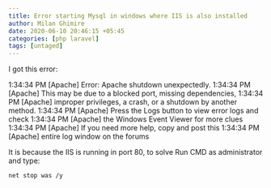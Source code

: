 ```yaml
---
title: Error starting Mysql in windows where IIS is also installed
author: Milan Ghimire
date: 2020-06-10 20:46:15 +05:45
categories: [php laravel]
tags: [untaged]
---
```



I got this error:

1:34:34 PM  [Apache] 	Error: Apache shutdown unexpectedly.
1:34:34 PM  [Apache] 	This may be due to a blocked port, missing dependencies, 
1:34:34 PM  [Apache] 	improper privileges, a crash, or a shutdown by another method.
1:34:34 PM  [Apache] 	Press the Logs button to view error logs and check
1:34:34 PM  [Apache] 	the Windows Event Viewer for more clues
1:34:34 PM  [Apache] 	If you need more help, copy and post this
1:34:34 PM  [Apache] 	entire log window on the forums

It is because the IIS is running in port 80,
to solve 
Run CMD as administrator and type:
```terminal
net stop was /y
```